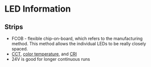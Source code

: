 # LED Information

## Strips

- FCOB - flexible chip-on-board, which refers to the manufacturing method. This method allows the individual LEDs to be really closely spaced.
- [CCT](https://en.wikipedia.org/wiki/Correlated_color_temperature), [color temperature](https://en.wikipedia.org/wiki/Color_temperature), and [CRI](https://en.wikipedia.org/wiki/Color_rendering_index)
- 24V is good for longer continuous runs
